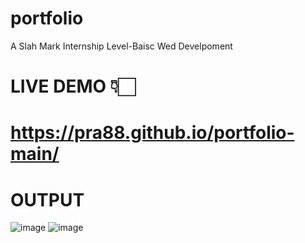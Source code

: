 # portfolio
A Slah Mark Internship Level-Baisc Wed Develpoment
# LIVE DEMO 👇🏻
# https://pra88.github.io/portfolio-main/
# OUTPUT
![image](https://github.com/user-attachments/assets/33b5c166-4965-42ec-8da9-161d5205428a)
![image](https://github.com/user-attachments/assets/46cc35a8-9b89-48ce-b947-2fa4e3e40837)

